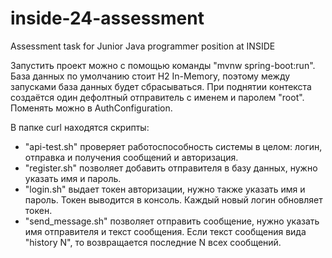 # inside-24-assessment
Assessment task for Junior Java programmer position at INSIDE

Запустить проект можно с помощью команды "mvnw spring-boot:run".
База данных по умолчанию стоит H2 In-Memory, поэтому между запусками база данных будет сбрасываться.
При поднятии контекста создаётся один дефолтный отправитель с именем и паролем "root". 
Поменять можно в AuthConfiguration.

В папке curl находятся скрипты:
- "api-test.sh" проверяет работоспособность системы в целом: логин, отправка и получения сообщений и авторизация.
- "register.sh" позволяет добавить отправителя в базу данных, нужно указать имя и пароль.
- "login.sh" выдает токен авторизации, нужно также указать имя и пароль. Токен выводится в консоль. Каждый новый логин обновляет токен.
- "send_message.sh" позволяет отправить сообщение, нужно указать имя отправителя и текст сообщения. Если текст сообщения вида "history N", то возвращается последние N всех сообщений.
